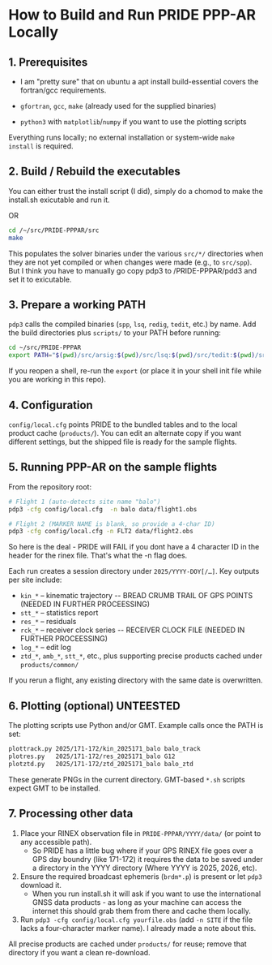 # How to Build and Run PRIDE PPP-AR Locally

## 1. Prerequisites

- I am "pretty sure" that on ubuntu a apt install build-essential covers the fortran/gcc requirements.

- `gfortran`, `gcc`, `make` (already used for the supplied binaries)
- `python3` with `matplotlib`/`numpy` if you want to use the plotting scripts

Everything runs locally; no external installation or system-wide `make install` is required.

## 2. Build / Rebuild the executables

You can either trust the install script (I did), simply do a chomod to make the install.sh exicutable and run it. 

OR

```bash
cd /~/src/PRIDE-PPPAR/src
make
```

This populates the solver binaries under the various `src/*/` directories when they are not yet compiled or when changes were made (e.g., to `src/spp`). But I think you have to manually go copy pdp3 to /PRIDE-PPPAR/pdd3 and set it to exicutable.

## 3. Prepare a working PATH

`pdp3` calls the compiled binaries (`spp`, `lsq`, `redig`, `tedit`, etc.) by name. Add the build directories plus `scripts/` to your PATH before running:

```bash
cd ~/src/PRIDE-PPPAR
export PATH="$(pwd)/src/arsig:$(pwd)/src/lsq:$(pwd)/src/tedit:$(pwd)/src/spp:$(pwd)/src/redig:$(pwd)/src/orbit:$(pwd)/src/utils:$(pwd)/src/otl:$(pwd)/src/mhm:$(pwd)/scripts:$(pwd):$PATH"
```

If you reopen a shell, re-run the `export` (or place it in your shell init file while you are working in this repo).

## 4. Configuration

`config/local.cfg` points PRIDE to the bundled tables and to the local product cache (`products/`). You can edit an alternate copy if you want different settings, but the shipped file is ready for the sample flights.

## 5. Running PPP-AR on the sample flights

From the repository root:

```bash
# Flight 1 (auto-detects site name "balo")
pdp3 -cfg config/local.cfg  -n balo data/flight1.obs 

# Flight 2 (MARKER NAME is blank, so provide a 4-char ID)
pdp3 -cfg config/local.cfg -n FLT2 data/flight2.obs
```

So here is the deal - PRIDE will FAIL if you dont have a 4 character ID in the header for the rinex file. That's what the -n flag does.

Each run creates a session directory under `2025/YYYY-DOY[/…]`. Key outputs per site include:

- `kin_*` – kinematic trajectory -- BREAD CRUMB TRAIL OF GPS POINTS (NEEDED IN FURTHER PROCEESSING)
- `stt_*` – statistics report
- `res_*` – residuals
- `rck_*` – receiver clock series -- RECEIVER CLOCK FILE (NEEDED IN FURTHER PROCEESSING)
- `log_*` – edit log
- `ztd_*`, `amb_*`, `stt_*`, etc., plus supporting precise products cached under `products/common/`

If you rerun a flight, any existing directory with the same date is overwritten.

## 6. Plotting (optional) UNTEESTED

The plotting scripts use Python and/or GMT. Example calls once the PATH is set:

```bash
plottrack.py 2025/171-172/kin_2025171_balo balo_track
plotres.py   2025/171-172/res_2025171_balo G12
plotztd.py   2025/171-172/ztd_2025171_balo balo_ztd
```

These generate PNGs in the current directory. GMT-based `*.sh` scripts expect GMT to be installed.

## 7. Processing other data

1. Place your RINEX observation file in `PRIDE-PPPAR/YYYY/data/` (or point to any accessible path).
    - So PRIDE has a little bug where if your GPS RINEX file goes over a GPS day boundry (like 171-172) it requires the data to be saved under a directory in the YYYY directory (Where YYYY is 2025, 2026, etc).
2. Ensure the required broadcast ephemeris (`brdm*.p`) is present or let `pdp3` download it.
    - When you run install.sh it will ask if you want to use the international GNSS data products - as long as your machine can access the internet this should grab them from there and cache them locally.
3. Run `pdp3 -cfg config/local.cfg yourfile.obs` (add `-n SITE` if the file lacks a four-character marker name). I already made a note about this. 

All precise products are cached under `products/` for reuse; remove that directory if you want a clean re-download.

